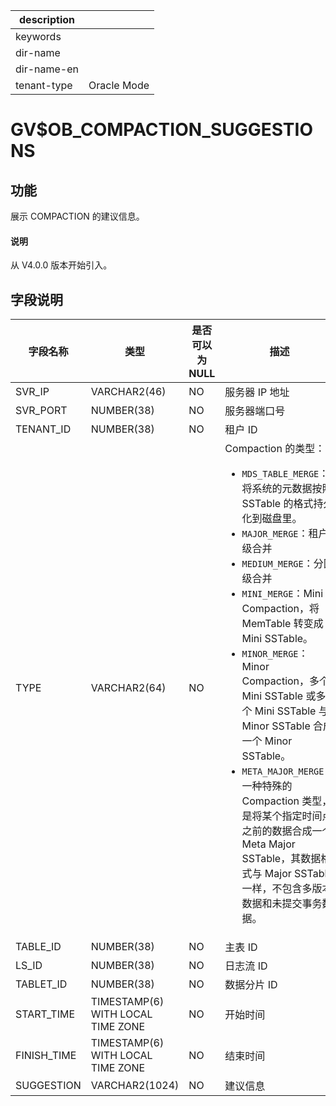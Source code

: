 |description||
|---|---|
|keywords||
|dir-name||
|dir-name-en||
|tenant-type|Oracle Mode|

# GV$OB_COMPACTION_SUGGESTIONS

## 功能

展示 COMPACTION 的建议信息。

<main id="notice" type='explain'>
  <h4>说明</h4>
  <p>从 V4.0.0 版本开始引入。</p>
</main>

## 字段说明

|    字段名称     |                类型                 | **是否可以为 NULL** |                                            描述                                            |
|-------------|-----------------------------------|----------------|--------|
| SVR_IP      | VARCHAR2(46)                      | NO             | 服务器 IP 地址                                                                                |
| SVR_PORT    | NUMBER(38)                        | NO             | 服务器端口号|
| TENANT_ID   | NUMBER(38)                        | NO             | 租户 ID |
| TYPE        | VARCHAR2(64)                      | NO             | Compaction 的类型：<ul><li>`MDS_TABLE_MERGE`：将系统的元数据按照 SSTable 的格式持久化到磁盘里。</li> <li>`MAJOR_MERGE`：租户级合并</li> <li>`MEDIUM_MERGE`：分区级合并</li> <li>`MINI_MERGE`：Mini Compaction，将 MemTable 转变成 Mini SSTable。</li> <li>`MINOR_MERGE`：Minor Compaction，多个 Mini SSTable 或多个 Mini SSTable 与 Minor SSTable 合成一个 Minor SSTable。</li> <li>`META_MAJOR_MERGE`：一种特殊的 Compaction 类型，是将某个指定时间点之前的数据合成一个 Meta Major SSTable，其数据格式与 Major SSTable 一样，不包含多版本数据和未提交事务数据。</li></ul>   |
| TABLE_ID    | NUMBER(38)                        | NO             | 主表 ID |
| LS_ID       | NUMBER(38)                        | NO             | 日志流 ID|
| TABLET_ID   | NUMBER(38)                        | NO             | 数据分片 ID                                                                                  |
| START_TIME  | TIMESTAMP(6) WITH LOCAL TIME ZONE | NO             | 开始时间  |
| FINISH_TIME | TIMESTAMP(6) WITH LOCAL TIME ZONE | NO             | 结束时间  |
| SUGGESTION  | VARCHAR2(1024)                     | NO             | 建议信息  |
